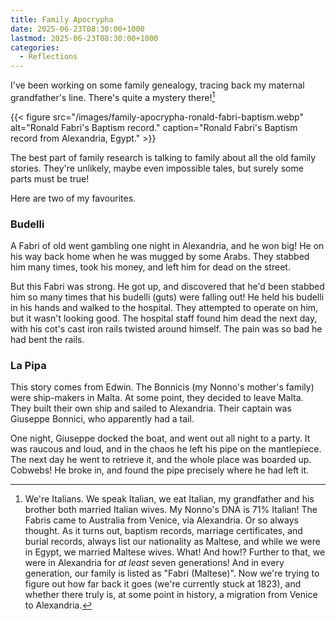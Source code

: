 ```yaml
---
title: Family Apocrypha
date: 2025-06-23T08:30:00+1000
lastmod: 2025-06-23T08:30:00+1000
categories:
  - Reflections
---
```


I've been working on some family genealogy, tracing back my maternal grandfather's line. There's quite a mystery there![^1]

{{< figure src="/images/family-apocrypha-ronald-fabri-baptism.webp" alt="Ronald Fabri's Baptism record." caption="Ronald Fabri's Baptism record from Alexandria, Egypt." >}}

The best part of family research is talking to family about all the old family stories. They're unlikely, maybe even impossible tales, but surely some parts must be true!

Here are two of my favourites.

### Budelli

A Fabri of old went gambling one night in Alexandria, and he won big! He on his way back home when he was mugged by some Arabs. They stabbed him many times, took his money, and left him for dead on the street.

But this Fabri was strong. He got up, and discovered that he'd been stabbed him so many times that his budelli (guts) were falling out! He held his budelli in his hands and walked to the hospital. They attempted to operate on him, but it wasn't looking good. The hospital staff found him dead the next day, with his cot's cast iron rails twisted around himself. The pain was so bad he had bent the rails.

### La Pipa

This story comes from Edwin. The Bonnicis (my Nonno's mother's family) were ship-makers in Malta. At some point, they decided to leave Malta. They built their own ship and sailed to Alexandria. Their captain was Giuseppe Bonnici, who apparently had a tail.

One night, Giuseppe docked the boat, and went out all night to a party. It was raucous and loud, and in the chaos he left his pipe on the mantlepiece. The next day he went to retrieve it, and the whole place was boarded up. Cobwebs! He broke in, and found the pipe precisely where he had left it.

[^1]: We're Italians. We speak Italian, we eat Italian, my grandfather and his brother both married Italian wives. My Nonno's DNA is 71% Italian! The Fabris came to Australia from Venice, via Alexandria. Or so always thought. As it turns out, baptism records, marriage certificates, and burial records, always list our nationality as Maltese, and while we were in Egypt, we married Maltese wives. What! And how!? Further to that, we were in Alexandria for _at least_ seven generations! And in every generation, our family is listed as "Fabri (Maltese)". Now we're trying to figure out how far back it goes (we're currently stuck at 1823), and whether there truly is, at some point in history, a migration from Venice to Alexandria.



